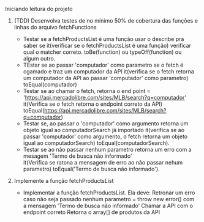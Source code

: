 Iniciando leitura do projeto

1. (TDD) Desenvolva testes de no mínimo 50% de cobertura das funções e linhas do arquivo fetchFunctions
    - Testar se a fetchProductsList é uma função
        usar o describe pra saber se
        it(verificar se o fetchProductsList é uma função)
        verificar qual o matcher correto. toBe(function) ou typeOff(function) ou algum outro.
    - TEstar se ao passar 'computador' como parametro se o fetch é cgamado e traz um computador da API
        it(verifica se o fetch retorna um computador da API ao passar 'computador' como parametro) toEqual(computador)
    -  Testar se ao chamar o fetch, retorna o end point = 'https://api.mercadolibre.com/sites/MLB/search?q=computador'
        it(Verifica se o fetch retorna o endpoint correto da API) toEqual(https://api.mercadolibre.com/sites/MLB/search?q=computador)
    -  Testar se, ao passar o 'computador' como argumento retorna um objeto igual ao computadorSearch já importado
        it(verifica se ao passar 'computador' como argumento, o fetch retorna um objeto igual ao computadorSearch) toEqual(computadorSearch).
    -  Testar se ao não passar nenhum parametro retorna um erro com a mesagem 'Termo de busca não informado'    
        it(Verifica se ratona a mensagem de erro ao não passar nehum parametro) toEqual('Termo de busca não informado').

2. Implemente a função fetchProductsList
    - Implementar a função fetchProductsList. Ela deve:
        Retronar um erro caso não seja passado nenhum parametro = throw new error() com a mensagem 'Termo de busca não informado'
        Chamar a API com o endpoint correto
        Retorna o array[] de produtos da API        